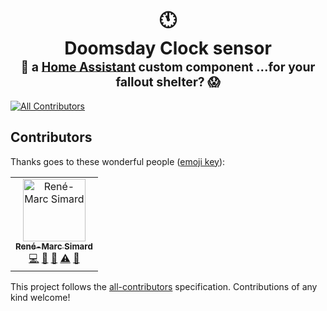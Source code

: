 <h1 align="center">
  <a name="top">🕚</a><br/>Doomsday Clock sensor<br/> <sup><sub>🏡 a <a href="https://www.home-assistant.io/">Home Assistant</a> custom component ...for your fallout shelter? 😱</sub></sup>
</h1>

[![All Contributors](https://img.shields.io/badge/all_contributors-1-orange.svg)](#contributors)

## Contributors

Thanks goes to these wonderful people ([emoji key](https://allcontributors.org/docs/en/emoji-key)):

<!-- ALL-CONTRIBUTORS-LIST:START - Do not remove or modify this section -->
<!-- prettier-ignore -->
<table><tr><td align="center"><a href="https://renemarc.com/"><img src="https://avatars3.githubusercontent.com/u/13276793?v=4" width="100px;" alt="René-Marc Simard"/><br /><sub><b>René-Marc Simard</b></sub></a><br /><a href="https://github.com/renemarc/bots-testing-ground/commits?author=renemarc" title="Code">💻</a> <a href="https://github.com/renemarc/bots-testing-ground/commits?author=renemarc" title="Documentation">📖</a> <a href="#ideas-renemarc" title="Ideas, Planning, & Feedback">🤔</a> <a href="https://github.com/renemarc/bots-testing-ground/commits?author=renemarc" title="Tests">⚠️</a> <a href="#maintenance-renemarc" title="Maintenance">🚧</a></td></tr></table>

<!-- ALL-CONTRIBUTORS-LIST:END -->

This project follows the [all-contributors](https://github.com/all-contributors/all-contributors) specification. Contributions of any kind welcome!

